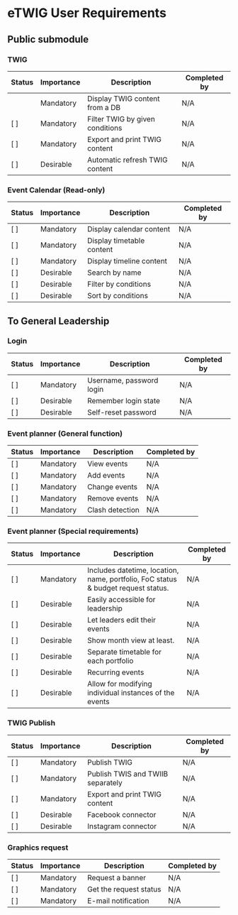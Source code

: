 # eTWIG User Requirements

## Public submodule

### TWIG

| Status | Importance | Description | Completed by |
| ------ | ---------- | ----------- | ------------ |
|  | Mandatory  | Display TWIG content from a DB  | N/A         |
| [ ]   | Mandatory  | Filter TWIG by given conditions | N/A      |
| [ ]   | Mandatory  | Export and print TWIG content  | N/A     |
| [ ]   | Desirable  | Automatic refresh TWIG content  | N/A          |

### Event Calendar (Read-only)
| Status | Importance | Description      | Completed by |
| ------ | ---------- | ------------------------- | ------------ |
| [ ]   | Mandatory  | Display calendar content  | N/A       |
| [ ]   | Mandatory  | Display timetable content | N/A       |
| [ ]   | Mandatory  | Display timeline content  | N/A       |
| [ ]   | Desirable  | Search by name       | N/A    |
| [ ]   | Desirable  | Filter by conditions     | N/A     |
| [ ]   | Desirable  | Sort by conditions       | N/A      |

## To General Leadership
### Login
| Status | Importance | Description        | Completed by |
| ------ | ---------- | ------------------------ | ------------ |
| [ ]   | Mandatory  | Username, password login | N/A          |
| [ ]   | Desirable  | Remember login state     | N/A          |
| [ ]   | Desirable  | Self-reset password      | N/A          |


### Event planner (General function)
| Status | Importance | Description     | Completed by |
| ------ | ---------- | --------------- | ------------ |
| [ ]   | Mandatory  | View events     | N/A          |
| [ ]   | Mandatory  | Add events      | N/A          |
| [ ]   | Mandatory  | Change events   | N/A          |
| [ ]   | Mandatory  | Remove events   | N/A          |
| [ ]   | Mandatory  | Clash detection | N/A          |

### Event planner (Special requirements)
| Status | Importance | Description                       | Completed by |
| ------ | ---------- | --------------------------------------------------------------------------------- | ------------ |
| [ ]   | Mandatory  | Includes datetime, location, name, portfolio, FoC status & budget request status. | N/A          |
| [ ]   | Desirable  | Easily accessible for leadership                    | N/A          |
| [ ]   | Desirable  | Let leaders edit their events                 | N/A          |
| [ ]   | Desirable  | Show month view at least.                  | N/A          |
| [ ]   | Desirable  | Separate timetable for each portfolio              | N/A          |
| [ ]   | Desirable  | Recurring events                   | N/A          |
| [ ]   | Desirable  | Allow for modifying individual instances of the events         | N/A          |

### TWIG Publish
| Status | Importance | Description            | Completed by |
| ------ | ---------- | --------------------------------- | ------------ |
| [ ]   | Mandatory  | Publish TWIG         | N/A          |
| [ ]   | Mandatory  | Publish TWIS and TWIIB separately | N/A          |
| [ ]   | Mandatory  | Export and print TWIG content    | N/A     |
| [ ]   | Desirable  | Facebook connector       | N/A       |
| [ ]   | Desirable  | Instagram connector            | N/A       |

### Graphics request
| Status | Importance | Description         | Completed by |
| ------ | ---------- | ---------------------- | ------------ |
| [ ]   | Mandatory  | Request a banner    | N/A          |
| [ ]   | Mandatory  | Get the request status | N/A          |
| [ ]   | Mandatory  | E-mail notification    | N/A          |
